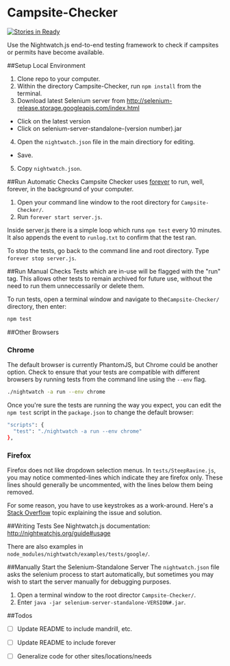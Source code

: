 Campsite-Checker
================
[![Stories in Ready](https://badge.waffle.io/adam-back/Campsite-Checker.svg?label=ready&title=Ready)](http://waffle.io/adam-back/Campsite-Checker)

Use the Nightwatch.js end-to-end testing framework to check if campsites or permits have become available.

##Setup Local Environment
1. Clone repo to your computer.
2. Within the directory Campsite-Checker, run `npm install` from the terminal.
3. Download latest Selenium server from http://selenium-release.storage.googleapis.com/index.html
  - Click on the latest version
  - Click on selenium-server-standalone-(version number).jar

4. Open the `nightwatch.json` file in the main directiory for editing.
  - Save.
5. Copy `nightwatch.json`.

##Run Automatic Checks
Campsite Checker uses [forever](https://github.com/foreverjs/forever) to run, well, forever, in the background of your computer.

1. Open your command line window to the root directory for `Campsite-Checker/`.
2. Run `forever start server.js`.

Inside server.js there is a simple loop which runs `npm test` every 10 minutes. It also appends the event to `runlog.txt` to confirm that the test ran.

To stop the tests, go back to the command line and root directory. Type `forever stop server.js`.

##Run Manual Checks
Tests which are in-use will be flagged with the "run" tag. This allows other tests to remain archived for future use, without the need to run them unneccessarily or delete them.

To run tests, open a terminal window and navigate to the`Campsite-Checker/` directory, then enter:
```bash
npm test
```

##Other Browsers
### Chrome
The default browser is currently PhantomJS, but Chrome could be another option. Check to ensure that your tests are compatible with different browsers by running tests from the command line using the `--env` flag.
```bash
./nightwatch -a run --env chrome
```
Once you're sure the tests are running the way you expect, you can edit the `npm test` script in the `package.json` to change the default browser:

```bash
"scripts": {
  "test": "./nightwatch -a run --env chrome"
},
```

### Firefox
Firefox does not like dropdown selection menus. In `tests/SteepRavine.js`, you may notice commented-lines which indicate they are firefox only. These lines should generally be uncommented, with the lines below them being removed. 

For some reason, you have to use keystrokes as a work-around. Here's a [Stack Overflow](http://stackoverflow.com/questions/27466980/nightwatch-cannot-find-click-on-dropdown-option) topic explaining the issue and solution.

##Writing Tests
See Nightwatch.js documentation: http://nightwatchjs.org/guide#usage

There are also examples in `node_modules/nightwatch/examples/tests/google/`.

##Manually Start the Selenium-Standalone Server
The `nightwatch.json` file asks the selenium process to start automatically, but sometimes you may wish to start the server manually for debugging purposes.

1. Open a terminal window to the root director `Campsite-Checker/`.
2. Enter `java -jar selenium-server-standalone-VERSION#.jar`.

##Todos
- [ ] Update README to include mandrill, etc.
- [ ] Update README to include forever
- [ ] Generalize code for other sites/locations/needs

